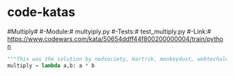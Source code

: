 # code-katas


#Multiply#
#-Module:# multyiply.py
#-Tests:# test_multiply.py
#-Link:# https://www.codewars.com/kata/50654ddff44f800200000004/train/python
```python
"""This was the solution by nedsociety, Hartrik, monkeydust, webtechalex, Mikhail158, highfestiva and more."""
multiply = lambda a,b: a * b
```